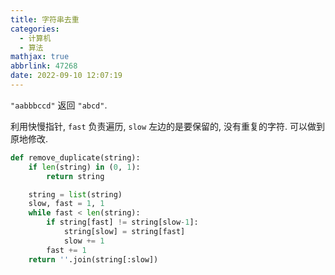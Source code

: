 ```yaml
---
title: 字符串去重
categories:
  - 计算机
  - 算法
mathjax: true
abbrlink: 47268
date: 2022-09-10 12:07:19
---
```

`"aabbbccd"` 返回 `"abcd"`.

利用快慢指针, `fast` 负责遍历, `slow` 左边的是要保留的, 没有重复的字符. 可以做到原地修改.
```py
def remove_duplicate(string):
    if len(string) in (0, 1):
        return string

    string = list(string)
    slow, fast = 1, 1
    while fast < len(string):
        if string[fast] != string[slow-1]:
            string[slow] = string[fast]
            slow += 1
        fast += 1
    return ''.join(string[:slow])
```